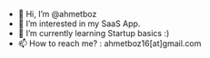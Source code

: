 - 👋 Hi, I’m @ahmetboz
- 👀 I’m interested in my SaaS App.
- 🌱 I’m currently learning Startup basics :)
- 📫 How to reach me? : ahmetboz16[at]gmail.com
